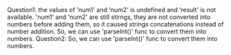 Question1: the values of 'num1' and 'num2' is undefined and ‘result' is not available. 'num1' and 'num2' are still stirngs, they are not converted into numbers before adding them, so it caused strings concatenations instead of number addition. So, we can use 'parseInt()' func to convert them into numbers.
Question2: So, we can use 'parseInt()' func to convert them into numbers.